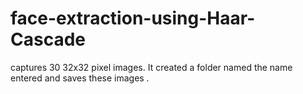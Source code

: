 # face-extraction-using-Haar-Cascade
captures 30 32x32 pixel images. It created a folder named the name entered and saves these images .
